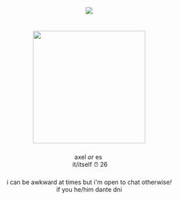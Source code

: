 <div align="center">
  <img src="https://visitor-badge.laobi.icu/badge?page_id=executivemanager.executivemanager&right_color=darkred&left_text=FIND%20YOUR%20STAR"  />
</div>
<h1 align="left"></h1>

###
###

<div align="center">
  <img height="260" src="https://i.postimg.cc/d01hTrHR/0j-R0y-CZ3-o.png"  />
</div>

###

<p align="center">⠀axel <i>or</i> es ⠀<br>⠀ it/itself ⏰ 26⠀</p>

###
<div align="center">
i can be awkward at times but i'm open to chat otherwise<i>!</i><br/>
  if you he/him dante dni <br/>
</div>
<h1 align="left"></h1>

###
